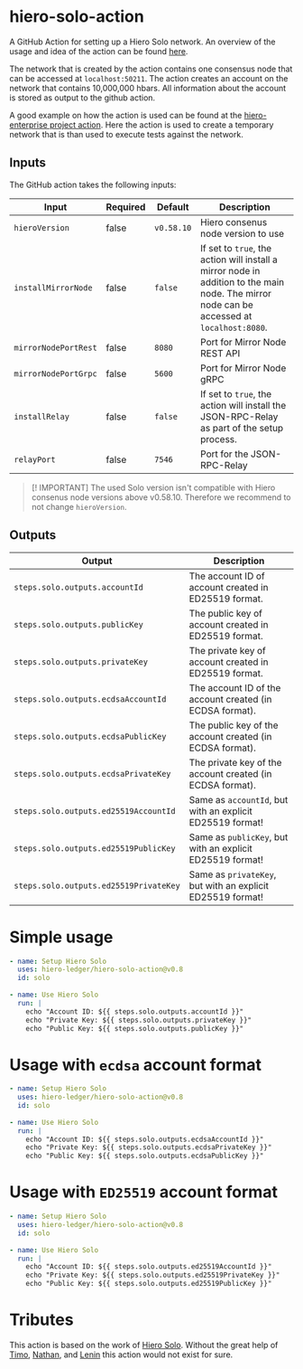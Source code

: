 # hiero-solo-action

A GitHub Action for setting up a Hiero Solo network.
An overview of the usage and idea of the action can be found [here](https://dev.to/hendrikebbers/ci-for-hedera-based-projects-2nja).

The network that is created by the action contains one consensus node that can be accessed at `localhost:50211`.
The action creates an account on the network that contains 10,000,000 hbars.
All information about the account is stored as output to the github action.

A good example on how the action is used can be found at the [hiero-enterprise project action]([https://github.com/OpenElements/hedera-enterprise/blob/main/.github/workflows/maven.yml](https://github.com/OpenElements/hiero-enterprise-java/blob/main/.github/workflows/maven.yml)). Here the action is used to create a temporary network that is than used to execute tests against the network.

## Inputs

The GitHub action takes the following inputs:

| Input          |  Required | Default |Description |
|----------------|-----------|---------|-------------------------------|
| `hieroVersion`|  false    | `v0.58.10` | Hiero consenus node version to use |
| `installMirrorNode` |  false    | `false`   | If set to `true`, the action will install a mirror node in addition to the main node. The mirror node can be accessed at `localhost:8080`. |
| `mirrorNodePortRest`|  false    | `8080` | Port for Mirror Node REST API |
| `mirrorNodePortGrpc`|  false    | `5600` | Port for Mirror Node gRPC |
| `installRelay` |  false    | `false`   | If set to `true`, the action will install the JSON-RPC-Relay as part of the setup process. |
| `relayPort`|  false    | `7546` | Port for the JSON-RPC-Relay |

> [! IMPORTANT]
> The used Solo version isn't compatible with Hiero consenus node versions above v0.58.10.
> Therefore we recommend to not change `hieroVersion`.

## Outputs

| Output                                   | Description                                                                 |
|------------------------------------------|-----------------------------------------------------------------------------|
| `steps.solo.outputs.accountId`           | The account ID of account created in ED25519 format.                        |
| `steps.solo.outputs.publicKey`           | The public key of account created in ED25519 format.                        |
| `steps.solo.outputs.privateKey`          | The private key of account created in ED25519 format.                       |
| `steps.solo.outputs.ecdsaAccountId`      | The account ID of the account created (in ECDSA format).                    |
| `steps.solo.outputs.ecdsaPublicKey`      | The public key of the account created (in ECDSA format).                    |
| `steps.solo.outputs.ecdsaPrivateKey`     | The private key of the account created (in ECDSA format).                   |
| `steps.solo.outputs.ed25519AccountId`    | Same as `accountId`, but with an explicit ED25519 format!                   |
| `steps.solo.outputs.ed25519PublicKey`    | Same as `publicKey`, but with an explicit ED25519 format!                   |
| `steps.solo.outputs.ed25519PrivateKey`   | Same as `privateKey`, but with an explicit ED25519 format!                  |

# Simple usage

```yaml
- name: Setup Hiero Solo
  uses: hiero-ledger/hiero-solo-action@v0.8
  id: solo
  
- name: Use Hiero Solo
  run: |
    echo "Account ID: ${{ steps.solo.outputs.accountId }}"
    echo "Private Key: ${{ steps.solo.outputs.privateKey }}"
    echo "Public Key: ${{ steps.solo.outputs.publicKey }}"
```

# Usage with `ecdsa` account format

```yaml
- name: Setup Hiero Solo
  uses: hiero-ledger/hiero-solo-action@v0.8
  id: solo
  
- name: Use Hiero Solo
  run: |
    echo "Account ID: ${{ steps.solo.outputs.ecdsaAccountId }}"
    echo "Private Key: ${{ steps.solo.outputs.ecdsaPrivateKey }}"
    echo "Public Key: ${{ steps.solo.outputs.ecdsaPublicKey }}"
```

# Usage with `ED25519` account format

```yaml
- name: Setup Hiero Solo
  uses: hiero-ledger/hiero-solo-action@v0.8
  id: solo
  
- name: Use Hiero Solo
  run: |
    echo "Account ID: ${{ steps.solo.outputs.ed25519AccountId }}"
    echo "Private Key: ${{ steps.solo.outputs.ed25519PrivateKey }}"
    echo "Public Key: ${{ steps.solo.outputs.ed25519PublicKey }}"
```

# Tributes

This action is based on the work of [Hiero Solo](https://github.com/hiero-ledger/solo).
Without the great help of [Timo](https://github.com/timo0), [Nathan](https://github.com/nathanklick), and [Lenin](https://github.com/leninmehedy) this action would not exist for sure.
